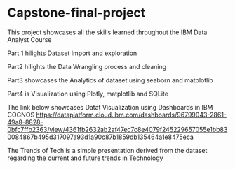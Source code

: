 # Capstone-final-project

This project showcases all the skills learned throughout the IBM Data Analyst Course 

Part 1 hilights Dataset Import and exploration

Part2 hilights the Data Wrangling process and cleaning

Part3 showcases the Analytics of dataset using seaborn and matplotlib

Part4 is Visualization using Plotly, matplotlib and SQLite

The link below showcases Datat Visualization using Dashboards in IBM COGNOS
https://dataplatform.cloud.ibm.com/dashboards/96799043-2861-49a8-8828-0bfc7ffb2363/view/4361fb2632ab2af47ec7c8e4079f245229657055e1bb830084867b495d317097a93d1a90c87b1859db135464a1e8475eca

The Trends of Tech is a simple presentation derived from the dataset regarding the current and future trends in Technology
